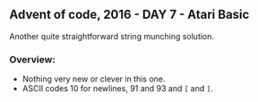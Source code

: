 ## Advent of code, 2016 - DAY 7 - Atari Basic

Another quite straightforward string munching solution. 

### Overview:

* Nothing very new or clever in this one.
* ASCII codes 10 for newlines, 91 and 93 and ```[``` and ```]```.
